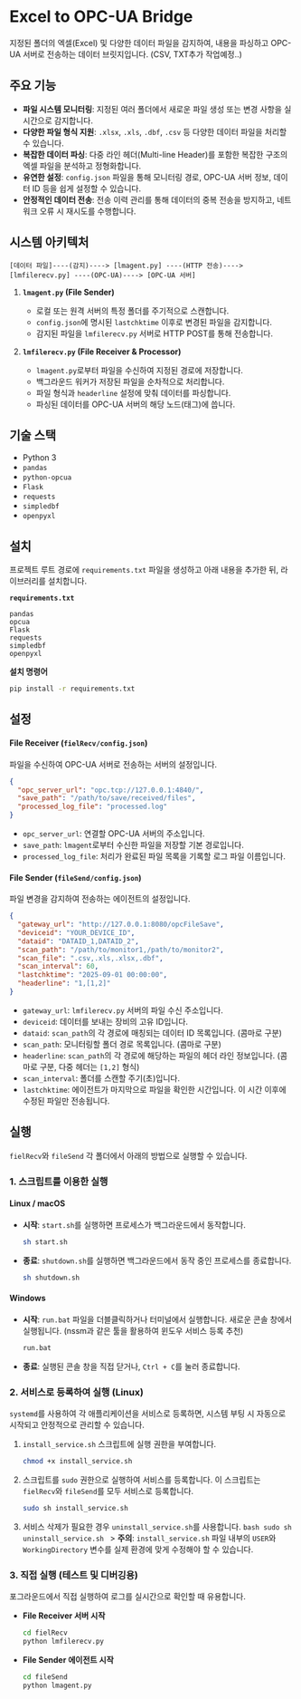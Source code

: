 # Excel to OPC-UA Bridge

지정된 폴더의 엑셀(Excel) 및 다양한 데이터 파일을 감지하여, 내용을 파싱하고 OPC-UA 서버로 전송하는 데이터 브릿지입니다. (CSV, TXT추가 작업예정..)

## 주요 기능

- **파일 시스템 모니터링**: 지정된 여러 폴더에서 새로운 파일 생성 또는 변경 사항을 실시간으로 감지합니다.
- **다양한 파일 형식 지원**: `.xlsx`, `.xls`, `.dbf`, `.csv` 등 다양한 데이터 파일을 처리할 수 있습니다.
- **복잡한 데이터 파싱**: 다중 라인 헤더(Multi-line Header)를 포함한 복잡한 구조의 엑셀 파일을 분석하고 정형화합니다.
- **유연한 설정**: `config.json` 파일을 통해 모니터링 경로, OPC-UA 서버 정보, 데이터 ID 등을 쉽게 설정할 수 있습니다.
- **안정적인 데이터 전송**: 전송 이력 관리를 통해 데이터의 중복 전송을 방지하고, 네트워크 오류 시 재시도를 수행합니다.

## 시스템 아키텍처

```
[데이터 파일]----(감지)----> [lmagent.py] ----(HTTP 전송)----> [lmfilerecv.py] ----(OPC-UA)----> [OPC-UA 서버]
```

1.  **`lmagent.py` (File Sender)**

    - 로컬 또는 원격 서버의 특정 폴더를 주기적으로 스캔합니다.
    - `config.json`에 명시된 `lastchktime` 이후로 변경된 파일을 감지합니다.
    - 감지된 파일을 `lmfilerecv.py` 서버로 HTTP POST를 통해 전송합니다.

2.  **`lmfilerecv.py` (File Receiver & Processor)**
    - `lmagent.py`로부터 파일을 수신하여 지정된 경로에 저장합니다.
    - 백그라운드 워커가 저장된 파일을 순차적으로 처리합니다.
    - 파일 형식과 `headerline` 설정에 맞춰 데이터를 파싱합니다.
    - 파싱된 데이터를 OPC-UA 서버의 해당 노드(태그)에 씁니다.

## 기술 스택

- Python 3
- `pandas`
- `python-opcua`
- `Flask`
- `requests`
- `simpledbf`
- `openpyxl`

## 설치

프로젝트 루트 경로에 `requirements.txt` 파일을 생성하고 아래 내용을 추가한 뒤, 라이브러리를 설치합니다.

**`requirements.txt`**

```
pandas
opcua
Flask
requests
simpledbf
openpyxl
```

**설치 명령어**

```bash
pip install -r requirements.txt
```

## 설정

#### File Receiver (`fielRecv/config.json`)

파일을 수신하여 OPC-UA 서버로 전송하는 서버의 설정입니다.

```json
{
  "opc_server_url": "opc.tcp://127.0.0.1:4840/",
  "save_path": "/path/to/save/received/files",
  "processed_log_file": "processed.log"
}
```

- `opc_server_url`: 연결할 OPC-UA 서버의 주소입니다.
- `save_path`: `lmagent`로부터 수신한 파일을 저장할 기본 경로입니다.
- `processed_log_file`: 처리가 완료된 파일 목록을 기록할 로그 파일 이름입니다.

#### File Sender (`fileSend/config.json`)

파일 변경을 감지하여 전송하는 에이전트의 설정입니다.

```json
{
  "gateway_url": "http://127.0.0.1:8080/opcFileSave",
  "deviceid": "YOUR_DEVICE_ID",
  "dataid": "DATAID_1,DATAID_2",
  "scan_path": "/path/to/monitor1,/path/to/monitor2",
  "scan_file": ".csv,.xls,.xlsx,.dbf",
  "scan_interval": 60,
  "lastchktime": "2025-09-01 00:00:00",
  "headerline": "1,[1,2]"
}
```

- `gateway_url`: `lmfilerecv.py` 서버의 파일 수신 주소입니다.
- `deviceid`: 데이터를 보내는 장비의 고유 ID입니다.
- `dataid`: `scan_path`의 각 경로에 매칭되는 데이터 ID 목록입니다. (콤마로 구분)
- `scan_path`: 모니터링할 폴더 경로 목록입니다. (콤마로 구분)
- `headerline`: `scan_path`의 각 경로에 해당하는 파일의 헤더 라인 정보입니다. (콤마로 구분, 다중 헤더는 `[1,2]` 형식)
- `scan_interval`: 폴더를 스캔할 주기(초)입니다.
- `lastchktime`: 에이전트가 마지막으로 파일을 확인한 시간입니다. 이 시간 이후에 수정된 파일만 전송됩니다.

## 실행

`fielRecv`와 `fileSend` 각 폴더에서 아래의 방법으로 실행할 수 있습니다.

### 1. 스크립트를 이용한 실행

#### Linux / macOS

- **시작**: `start.sh`를 실행하면 프로세스가 백그라운드에서 동작합니다.
  ```bash
  sh start.sh
  ```
- **종료**: `shutdown.sh`를 실행하면 백그라운드에서 동작 중인 프로세스를 종료합니다.
  ```bash
  sh shutdown.sh
  ```

#### Windows

- **시작**: `run.bat` 파일을 더블클릭하거나 터미널에서 실행합니다. 새로운 콘솔 창에서 실행됩니다. (nssm과 같은 툴을 활용하여 윈도우 서비스 등록 추천)
  ```bash
  run.bat
  ```
- **종료**: 실행된 콘솔 창을 직접 닫거나, `Ctrl + C`를 눌러 종료합니다.

### 2. 서비스로 등록하여 실행 (Linux)

`systemd`를 사용하여 각 애플리케이션을 서비스로 등록하면, 시스템 부팅 시 자동으로 시작되고 안정적으로 관리할 수 있습니다.

1.  `install_service.sh` 스크립트에 실행 권한을 부여합니다.
    ```bash
    chmod +x install_service.sh
    ```
2.  스크립트를 `sudo` 권한으로 실행하여 서비스를 등록합니다. 이 스크립트는 `fielRecv`와 `fileSend`를 모두 서비스로 등록합니다.
    ```bash
    sudo sh install_service.sh
    ```
3.  서비스 삭제가 필요한 경우 `uninstall_service.sh`를 사용합니다.
    `bash
sudo sh uninstall_service.sh
` > **주의**: `install_service.sh` 파일 내부의 `USER`와 `WorkingDirectory` 변수를 실제 환경에 맞게 수정해야 할 수 있습니다.

### 3. 직접 실행 (테스트 및 디버깅용)

포그라운드에서 직접 실행하여 로그를 실시간으로 확인할 때 유용합니다.

- **File Receiver 서버 시작**

  ```bash
  cd fielRecv
  python lmfilerecv.py
  ```

- **File Sender 에이전트 시작**
  ```bash
  cd fileSend
  python lmagent.py
  ```
